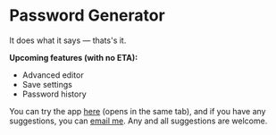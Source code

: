 # Password Generator

It does what it says — thats's it.

**Upcoming features (with no ETA):**

- Advanced editor
- Save settings
- Password history

You can try the app [here](https://patel-priyank.github.io/Password-Generator/) (opens in the same tab), and if you have any suggestions, you can [email me](mailto:patel23priyank@gmail.com). Any and all suggestions are welcome.
